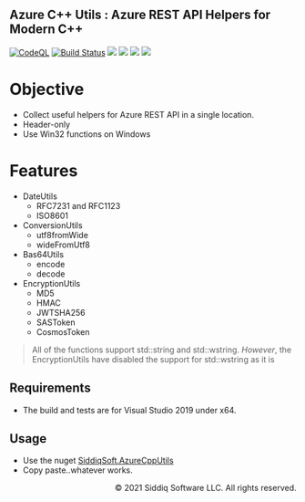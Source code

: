 Azure C++ Utils : Azure REST API Helpers for Modern C++
-------------------------------------------
<!-- badges -->
[![CodeQL](https://github.com/SiddiqSoft/azure-cpp-utils/actions/workflows/codeql-analysis.yml/badge.svg)](https://github.com/SiddiqSoft/azure-cpp-utils/actions/workflows/codeql-analysis.yml)
[![Build Status](https://dev.azure.com/siddiqsoft/siddiqsoft/_apis/build/status/SiddiqSoft.azure-cpp-utils?branchName=main)](https://dev.azure.com/siddiqsoft/siddiqsoft/_build/latest?definitionId=16&branchName=main)
![](https://img.shields.io/nuget/v/SiddiqSoft.AzureCppUtils)
![](https://img.shields.io/github/v/tag/SiddiqSoft/azure-cpp-utils)
![](https://img.shields.io/azure-devops/tests/siddiqsoft/siddiqsoft/16)
![](https://img.shields.io/azure-devops/coverage/siddiqsoft/siddiqsoft/16)
<!-- end badges -->

# Objective

- Collect useful helpers for Azure REST API in a single location.
- Header-only
- Use Win32 functions on Windows

# Features 

- DateUtils
  - RFC7231 and RFC1123
  - ISO8601
- ConversionUtils
  - utf8fromWide
  - wideFromUtf8
- Bas64Utils
  - encode
  - decode
- EncryptionUtils
  - MD5
  - HMAC
  - JWTSHA256
  - SASToken
  - CosmosToken  

> All of the functions support std::string and std::wstring.
> *However*, the EncryptionUtils have disabled the support for std::wstring as it is 

## Requirements
- The build and tests are for Visual Studio 2019 under x64.

## Usage
- Use the nuget [SiddiqSoft.AzureCppUtils](https://www.nuget.org/packages/SiddiqSoft.AzureCppUtils/)
- Copy paste..whatever works.



<p align="right">
&copy; 2021 Siddiq Software LLC. All rights reserved.
</p>
